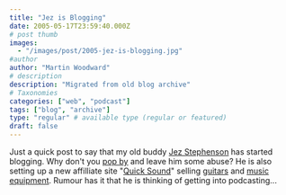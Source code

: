 ```yaml
---
title: "Jez is Blogging"
date: 2005-05-17T23:59:40.000Z
# post thumb
images:
  - "/images/post/2005-jez-is-blogging.jpg"
#author
author: "Martin Woodward"
# description
description: "Migrated from old blog archive"
# Taxonomies
categories: ["web", "podcast"]
tags: ["blog", "archive"]
type: "regular" # available type (regular or featured)
draft: false
---
```


Just a quick post to say that my old buddy [Jez Stephenson](http://www.jezstephenson.f2s.com/blog/) has started blogging. Why don't you [pop by](http://www.jezstephenson.f2s.com/blog/) and leave him some abuse? He is also setting up a new affilliate site "[Quick Sound](http://www.quicksound.co.uk/)" selling [guitars](http://www.quicksound.co.uk/) and [music equipment](http://www.quicksound.co.uk/). Rumour has it that he is thinking of getting into podcasting...

